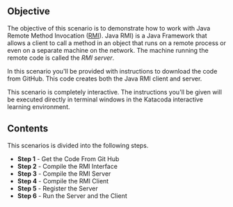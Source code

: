 ## Objective

The objective of this scenario is to demonstrate how to work with Java Remote Method Invocation ([RMI](https://en.wikipedia.org/wiki/Java_remote_method_invocation)). Java RMI) is a Java Framework that allows a client to call a method in an object that runs on a remote process or even on a separate machine on the network. The machine running the remote code is called the *RMI server*.

In this scenario you'll be provided with instructions to download the code from GitHub. This code creates both the Java RMI client and server.

This scenario is completely interactive. The instructions you'll be given will be executed directly in terminal windows in the Katacoda interactive learning environment.


## Contents

This scenarios is divided into the following steps.

* **Step 1** - Get the Code From Git Hub
* **Step 2** - Compile the RMI Interface
* **Step 3** - Compile the RMI Server
* **Step 4** - Compile the RMI Client
* **Step 5** - Register the Server
* **Step 6** - Run the Server and the Client